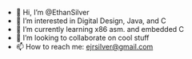 - 👋 Hi, I’m @EthanSilver
- 👀 I’m interested in Digital Design, Java, and C
- 🌱 I’m currently learning x86 asm. and embedded C
- 💞️ I’m looking to collaborate on cool stuff
- 📫 How to reach me: ejrsilver@gmail.com

<!---
EthanSilver/EthanSilver is a ✨ special ✨ repository because its `README.md` (this file) appears on your GitHub profile.
You can click the Preview link to take a look at your changes.
--->
